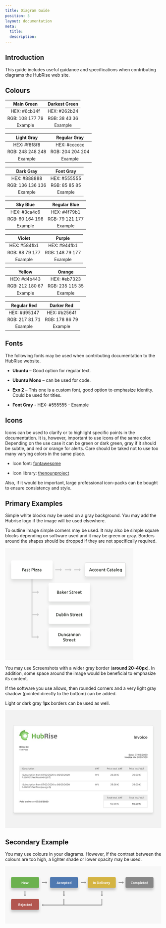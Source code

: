 ```yaml
---
title: Diagram Guide
position: 5
layout: documentation
meta:
  title:
  description:
---
```


## Introduction

This guide includes useful guidance and specifications when contributing diagrams the HubRise web site.

## Colours

| Main Green | Darkest Green |
| :---: | :---: |
| HEX: #6cb14f | HEX: #262b24 |
| RGB: 108 177 79 | RGB: 38 43 36 |
| Example | Example |

| Light Gray | Regular Gray |
| :---: | :---: |
| HEX: #f8f8f8 | HEX: #cccccc |
| RGB: 248 248 248 | RGB: 204 204 204 |
| Example | Example |

| Dark Gray | Font Gray |
| :---: | :---: |
| HEX: #888888 | HEX: #555555 |
| RGB: 136 136 136 | RGB: 85 85 85 |
| Example | Example |

| Sky Blue | Regular Blue |
| :---: | :---: |
| HEX: #3ca4c6 | HEX: #4f79b1 |
| RGB: 60 164 198 | RGB: 79 121 177 |
| Example | Example |

| Violet | Purple |
| :---: | :---: |
| HEX: #584fb1 | HEX: #944fb1 |
| RGB: 88 79 177 | RGB: 148 79 177 |
| Example | Example |

| Yellow | Orange |
| :---: | :---: |
| HEX: #d4b443 | HEX: #eb7323 |
| RGB: 212 180 67 | RGB: 235 115 35 |
| Example | Example |

| Regular Red | Darker Red |
| :---: | :---: |
| HEX: #d95147 | HEX: #b2564f |
| RGB: 217 81 71 | RGB: 178 86 79 |
| Example | Example |

## Fonts

The following fonts may be used when contributing documentation to the HubRise website.

* **Ubuntu** – Good option for regular text.

* **Ubuntu Mono** – can be used for code.

* **Exo 2** – This one is a custom font, good option to emphasize identity. Could be used for titles.

* **Font Gray** - HEX: #555555 - Example

## Icons

Icons can be used to clarify or to highlight specific points in the documentation. It is, however, important to use icons of the same color. Depending on the use case it can be green or dark green, gray if it should be subtle, and red or orange for alerts. Care should be taked not to use too many varying colors in the same place.

* Icon font: [fontawesome](https://fontawesome.com/download)

* Icon library: [thenounproject](https://thenounproject.com/)

Also, if it would be important, large professional icon-packs can be bought to ensure consistency and style.

## Primary Examples

Simple white blocks may be used on a gray background. You may add the Hubrise logo if the image will be used elsewhere.

To outline image simple corners may be used. It may also be simple square blocks depending on software used and it may be green or gray.
Borders around the shapes should be dropped if they are not specifically required.

![Example diagram with no colors](../images/example-diagram-no-colours.png)

You may use Screenshots with a wider gray border (**around 20-40px**). In addition, some space around the image would be beneficial to emphasize its content.

If the software you use allows, then rounded corners and a very light gray shadow (pointed directly to the bottom) can be added.

Light or dark gray **1px** borders can be used as well.

![Example of a screenshot](../images/screenshot-example.png)

## Secondary Example

You may use colours in your diagrams. However, if the contrast between the colours are too high, a lighter shade or lower opacity may be used.

![Example of a diagram with colours](../images/diagram-use-with-colours.png)




